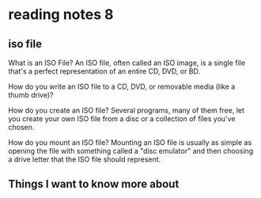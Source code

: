 # reading notes 8

## iso file

What is an ISO File?
An ISO file, often called an ISO image, is a single file that's a perfect representation of an entire CD, DVD, or BD.

How do you write an ISO file to a CD, DVD, or removable media (like a thumb drive)?

How do you create an ISO file?
Several programs, many of them free, let you create your own ISO file from a disc or a collection of files you've chosen.

How do you mount an ISO file?
Mounting an ISO file is usually as simple as opening the file with something called a "disc emulator" and then choosing a drive letter that the ISO file should represent.

## Things I want to know more about
